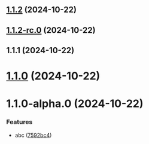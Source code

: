 

## [1.1.2](https://github.com/Biplav-05/dotnet_sdk_test/compare/V1.1.2-rc.0...V1.1.2) (2024-10-22)

## [1.1.2-rc.0](https://github.com/Biplav-05/dotnet_sdk_test/compare/V1.1.1...V1.1.2-rc.0) (2024-10-22)

## 1.1.1 (2024-10-22)

# [1.1.0](https://github.com/Biplav-05/dotnet_sdk_test/compare/V1.1.0-alpha.0...V1.1.0) (2024-10-22)

# 1.1.0-alpha.0 (2024-10-22)


### Features

* abc ([7592bc4](https://github.com/Biplav-05/dotnet_sdk_test/commit/7592bc4782072c0abeea4653b3c69c8953310180))
